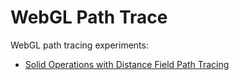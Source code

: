 # WebGL Path Trace
WebGL path tracing experiments:
- <a href="http://kovacsv.github.io/WebGLPathTrace/">Solid Operations with Distance Field Path Tracing</a> 
